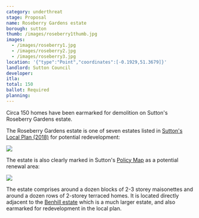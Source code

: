 ```yaml
---
category: underthreat
stage: Proposal
name: Roseberry Gardens estate 
borough: sutton
thumb: /images/roseberry1thumb.jpg
images:
  - /images/roseberry1.jpg
  - /images/roseberry2.jpg
  - /images/roseberry3.jpg
location: '{"type":"Point","coordinates":[-0.1929,51.3679]}'
landlord: Sutton Council
developer:
itla:
total: 150
ballot: Required
planning:
---
```

Circa 150 homes have been earmarked for demolition on Sutton's Roseberry Gardens estate.

The Roseberry Gardens estate is one of seven estates listed in [Sutton's Local Plan (2018)](https://drive.google.com/file/d/1MdX6GlaHDoBdG6CTsvjFaIuPtIa9id5O/view) for potential redevelopment:

<img src="/images/suttonplan.png" class="img-fluid rounded img-thumbnail">

The estate is also clearly marked in Sutton's [Policy Map](http://sutton.addresscafe.com/app/exploreit/) as a potential renewal area:

<img src="/images/suttonpolicymap.png" class="img-fluid rounded img-thumbnail">

The estate comprises around a dozen blocks of 2-3 storey maisonettes and around a dozen rows of 2-storey terraced homes. It is located directly adjacent to the [Benhill estate](/estates/sutton/benhillestate/) which is a much larger estate, and also earmarked for redevelopment in the local plan. 

